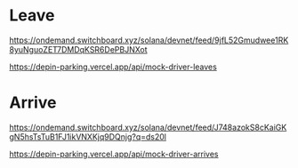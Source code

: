 # Leave

https://ondemand.switchboard.xyz/solana/devnet/feed/9jfL52Gmudwee1RK8yuNguoZET7DMDqKSR6DePBJNXot

https://depin-parking.vercel.app/api/mock-driver-leaves

# Arrive

https://ondemand.switchboard.xyz/solana/devnet/feed/J748azokS8cKaiGKgN5hsTsTuB1FJ1ikVNXKjq9DQnjg?q=ds20l

https://depin-parking.vercel.app/api/mock-driver-arrives 


